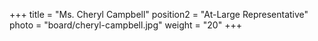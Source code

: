 +++
title      = "Ms. Cheryl Campbell"
position2  = "At-Large Representative"
photo      = "board/cheryl-campbell.jpg"
weight     = "20"
+++
